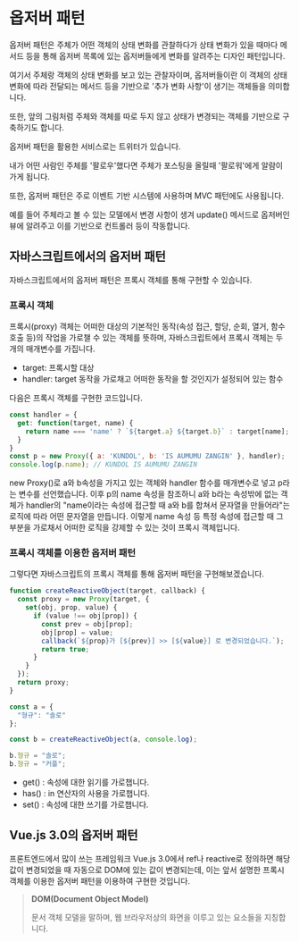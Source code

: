 # 옵저버 패턴

옵저버 패턴은 주체가 어떤 객체의 상태 변화를 관찰하다가 상태 변화가 있을 때마다 메서드 등을 통해 옵저버 목록에 있는 옵저버들에게 변화를 알려주는 디자인 패턴입니다.

여기서 주체랑 객체의 상태 변화를 보고 있는 관찰자이며, 옵저버들이란 이 객체의 상태 변화에 따라 전달되는 메서드 등을 기반으로 '추가 변화 사항'이 생기는 객체들을 의미합니다.

또한, 앞의 그림처럼 주체와 객체를 따로 두지 않고 상태가 변경되는 객체를 기반으로 구축하기도 합니다.

옵저버 패턴을 활용한 서비스로는 트위터가 있습니다.

내가 어떤 사람인 주체를 '팔로우'했다면 주체가 포스팅을 올릴때 '팔로워'에게 알람이 가게 됩니다.

또한, 옵저버 패턴은 주로 이벤트 기반 시스템에 사용하며 MVC 패턴에도 사용됩니다.

예를 들어 주체라고 볼 수 있는 모델에서 변경 사항이 생겨 update() 메서드로 옵저버인 뷰에 알려주고 이를 기반으로 컨트롤러 등이 작동합니다.

## 자바스크립트에서의 옵저버 패턴

자바스크립트에서의 옵저버 패턴은 프록시 객체를 통해 구현할 수 있습니다.

### 프록시 객체

프록시(proxy) 객체는 어떠한 대상의 기본적인 동작(속성 접근, 할당, 순회, 열거, 함수 호출 등)의 작업을 가로챌 수 있는 객체를 뜻하며, 자바스크립트에서 프록시 객체는 두 개의 매개변수를 가집니다.

- target: 프록시할 대상
- handler: target 동작을 가로채고 어떠한 동작을 할 것인지가 설정되어 있는 함수

다음은 프록시 객체를 구현한 코드입니다.

```js
const handler = {
  get: function(target, name) {
    return name === 'name' ? `${target.a} ${target.b}` : target[name];
  }
}
const p = new Proxy({ a: 'KUNDOL', b: 'IS AUMUMU ZANGIN' }, handler);
console.log(p.name); // KUNDOL IS AUMUMU ZANGIN
```

new Proxy()로 a와 b속성을 가지고 있는 객체와 handler 함수를 매개변수로 넣고 p라는 변수를 선언했습니다. 이후 p의 name 속성을 참조하니 a와 b라는 속성밖에 없는 객체가 handler의 "name이라는 속성에 접근할 때 a와 b를 합쳐서 문자열을 만들어라"는 로직에 따라 어떤 문자열을 만듭니다. 이렇게 name 속성 등 특정 속성에 접근할 때 그 부분을 가로채서 어떠한 로직을 강제할 수 있는 것이 프록시 객체입니다.

### 프록시 객체를 이용한 옵저버 패턴

그렇다면 자바스크립트의 프록시 객체를 통해 옵저버 패턴을 구현해보겠습니다.

```js
function createReactiveObject(target, callback) {
  const proxy = new Proxy(target, {
    set(obj, prop, value) {
      if (value !== obj[prop]) {
        const prev = obj[prop];
        obj[prop] = value;
        callback(`${prop}가 [${prev}] >> [${value}] 로 변경되었습니다.`);
        return true;
      }
    }
  });
  return proxy;
}

const a = {
  "형규": "솔로"
};

const b = createReactiveObject(a, console.log);

b.형규 = "솔로";
b.형규 = "커플";
```

- get() : 속성에 대한 읽기를 가로챕니다.
- has() : in 연산자의 사용을 가로챕니다.
- set() : 속성에 대한 쓰기를 가로챕니다.

## Vue.js 3.0의 옵저버 패턴

프론트엔드에서 많이 쓰는 프레임워크 Vue.js 3.0에서 ref나 reactive로 정의하면 해당 값이 변경되었을 때 자동으로 DOM에 있는 값이 변경되는데, 이는 앞서 설명한 프록시 객체를 이용한 옵저버 패턴을 이용하여 구현한 것입니다.

> **DOM(Document Object Model)**
> 
> 문서 객체 모델을 말하며, 웹 브라우저상의 화면을 이루고 있는 요소들을 지칭합니다.
